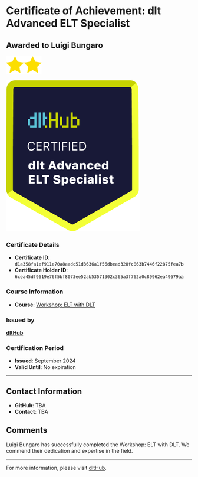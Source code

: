 
# Certificate of Achievement: dlt Advanced ELT Specialist

## Awarded to **Luigi Bungaro**

<img src="../badges/star.png" width="48"><img src="../badges/star.png" width="48">

![Course Image](../badges/advanced_etl_specialist.png)

### Certificate Details
- **Certificate ID**: `d1a358fa1ef911e70a8aadc51d3636a1f56dbead328fc863b7446f22875fea7b`
- **Certificate Holder ID**: `6cea45df9619e76f5bf8073ee52ab53571302c365a3f762a0c89962ea49679aa`

### Course Information
- **Course**: [Workshop: ELT with DLT](https://github.com/dlt-hub/dlthub-education/tree/main/workshops/workshop_august_2024)

### Issued by
[**dltHub**](https://dlthub.com/) 

### Certification Period
- **Issued**: September 2024
- **Valid Until**: No expiration

---

## Contact Information
- **GitHub**: TBA
- **Contact**: TBA

## Comments
Luigi Bungaro has successfully completed the Workshop: ELT with DLT. We commend their dedication and expertise in the field.

---

For more information, please visit [dltHub](https://dlthub.com/).
    
